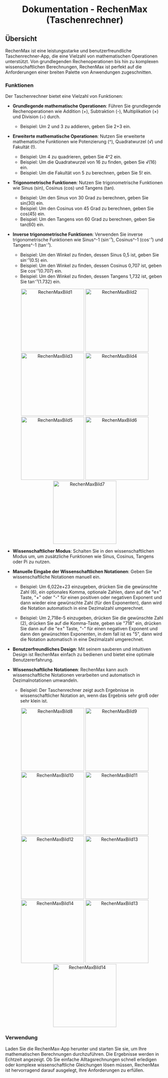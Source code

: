 <div align="center">

# Dokumentation - RechenMax (Taschenrechner)
</div>

## Übersicht

RechenMax ist eine leistungsstarke und benutzerfreundliche Taschenrechner-App, die eine Vielzahl von mathematischen Operationen unterstützt. Von grundlegenden Rechenoperationen bis hin zu komplexen wissenschaftlichen Berechnungen, RechenMax ist perfekt auf die Anforderungen einer breiten Palette von Anwendungen zugeschnitten.

### Funktionen

Der Taschenrechner bietet eine Vielzahl von Funktionen:

- **Grundlegende mathematische Operationen**: Führen Sie grundlegende Rechenoperationen wie Addition (+), Subtraktion (-), Multiplikation (×) und Division (÷) durch.
  - Beispiel: Um 2 und 3 zu addieren, geben Sie 2+3 ein.

- **Erweiterte mathematische Operationen**: Nutzen Sie erweiterte mathematische Funktionen wie Potenzierung (^), Quadratwurzel (√) und Fakultät (!).
  - Beispiel: Um 4 zu quadrieren, geben Sie 4^2 ein.
  - Beispiel: Um die Quadratwurzel von 16 zu finden, geben Sie √(16) ein.
  - Beispiel: Um die Fakultät von 5 zu berechnen, geben Sie 5! ein.

- **Trigonometrische Funktionen**: Nutzen Sie trigonometrische Funktionen wie Sinus (sin), Cosinus (cos) und Tangens (tan).
  - Beispiel: Um den Sinus von 30 Grad zu berechnen, geben Sie sin(30) ein.
  - Beispiel: Um den Cosinus von 45 Grad zu berechnen, geben Sie cos(45) ein.
  - Beispiel: Um den Tangens von 60 Grad zu berechnen, geben Sie tan(60) ein.

- **Inverse trigonometrische Funktionen**: Verwenden Sie inverse trigonometrische Funktionen wie Sinus^-1 (sin⁻¹), Cosinus^-1 (cos⁻¹) und Tangens^-1 (tan⁻¹).
  - Beispiel: Um den Winkel zu finden, dessen Sinus 0,5 ist, geben Sie sin⁻¹(0.5) ein.
  - Beispiel: Um den Winkel zu finden, dessen Cosinus 0,707 ist, geben Sie cos⁻¹(0.707) ein.
  - Beispiel: Um den Winkel zu finden, dessen Tangens 1,732 ist, geben Sie tan⁻¹(1.732) ein.

<div align="center">
  <img src="pictures/RM-1.png" alt="RechenMaxBild1" width="200"/>
  <img src="pictures/RM-2.png" alt="RechenMaxBild2" width="200"/>
  <img src="pictures/RM-3.png" alt="RechenMaxBild3" width="200"/>
  <img src="pictures/RM-4.png" alt="RechenMaxBild4" width="200"/>
  <img src="pictures/RM-5.png" alt="RechenMaxBild5" width="200"/>
  <img src="pictures/RM-6.png" alt="RechenMaxBild6" width="200"/>
  <img src="pictures/RM-7.png" alt="RechenMaxBild7" width="200"/>
</div>  

- **Wissenschaftlicher Modus**: Schalten Sie in den wissenschaftlichen Modus um, um zusätzliche Funktionen wie Sinus, Cosinus, Tangens oder Pi zu nutzen.

- **Manuelle Eingabe der Wissenschaftlichen Notationen**: Geben Sie wissenschaftliche Notationen manuell ein.
  - Beispiel: Um 6,022e+23 einzugeben, drücken Sie die gewünschte Zahl (6), ein optionales Komma, optionale Zahlen, dann auf die "e±" Taste, "+" oder "-" für einen positiven oder negativen Exponent und dann wieder eine gewünschte Zahl (für den Exponenten), dann wird die Notation automatisch in eine Dezimalzahl umgerechnet.
    
  - Beispiel: Um 2,718e-5 einzugeben, drücken Sie die gewünschte Zahl (2), drücken Sie auf die Komma-Taste, geben sie "718" ein, drücken Sie dann auf die "e±" Taste, "-" für einen negativen Exponent und dann den gewünschten Exponenten, in dem fall ist es "5", dann wird die Notation automatisch in eine Dezimalzahl umgerechnet.

- **Benutzerfreundliches Design**: Mit seinem sauberen und intuitiven Design ist RechenMax einfach zu bedienen und bietet eine optimale Benutzererfahrung.

- **Wissenschaftliche Notationen**: RechenMax kann auch wissenschaftliche Notationen verarbeiten und automatisch in Dezimalnotationen umwandeln.
  - Beispiel: Der Taschenrechner zeigt auch Ergebnisse in wissenschaftlicher Notation an, wenn das Ergebnis sehr groß oder sehr klein ist.

<div align="center">
  <img src="pictures/RM-8.png" alt="RechenMaxBild8" width="200"/>
  <img src="pictures/RM-9.png" alt="RechenMaxBild9" width="200"/>
  <img src="pictures/RM-10.png" alt="RechenMaxBild10" width="200"/>
  <img src="pictures/RM-11.png" alt="RechenMaxBild11" width="200"/>
  <img src="pictures/RM-12.png" alt="RechenMaxBild12" width="200"/>
  <img src="pictures/RM-13.png" alt="RechenMaxBild13" width="200"/>
  <img src="pictures/RM-14.png" alt="RechenMaxBild14" width="200"/>
  <img src="pictures/RM-15.png" alt="RechenMaxBild13" width="200"/>
  <img src="pictures/RM-16.png" alt="RechenMaxBild14" width="200"/>
</div>

### Verwendung

Laden Sie die RechenMax-App herunter und starten Sie sie, um Ihre mathematischen Berechnungen durchzuführen. Die Ergebnisse werden in Echtzeit angezeigt. Ob Sie einfache Alltagsrechnungen schnell erledigen oder komplexe wissenschaftliche Gleichungen lösen müssen, RechenMax ist hervorragend darauf ausgelegt, Ihre Anforderungen zu erfüllen.
